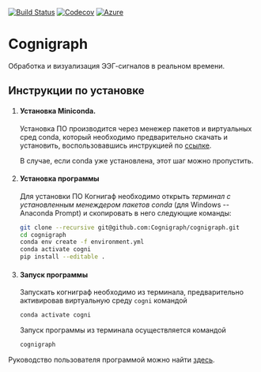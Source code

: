 [![Build Status](https://travis-ci.com/Cognigraph/cognigraph.svg?branch=master)](https://travis-ci.com/Cognigraph/cognigraph)
[![Codecov](https://codecov.io/gh/Cognigraph/cognigraph/branch/master/graph/badge.svg)](https://codecov.io/gh/Cognigraph/cognigraph)
[![Azure](https://dev.azure.com/Cognigraph/cognigraph/_apis/build/status/Cognigraph.cognigraph?branchName=master)](https://dev.azure.com/Cognigraph/cognigraph/_build/latest?definitionId=1&branchName=master)
# Cognigraph

Обработка и визуализация ЭЭГ-сигналов в реальном времени.

## Инструкции по установке
1. #### Установка Miniconda. 

    Установка ПО производится через менежер пакетов и виртуальных сред conda,
    который необходимо предварительно скачать и установить, воспользовавшись
    инструкцией по [ссылке](https://conda.io/projects/conda/en/latest/user-guide/install/index.html).

    В случае, если conda уже установлена, этот шаг можно пропустить.

2. #### Установка программы

    Для установки ПО Когнигаф необходимо открыть *терминал с
    установленным менеждером пакетов conda* (для Windows -- Anaconda Prompt)
    и скопировать в него следующие команды:

    ```bash
    git clone --recursive git@github.com:Cognigraph/cognigraph.git
    cd cognigraph
    conda env create -f environment.yml
    conda activate cogni
    pip install --editable .
    ```

3. #### Запуск программы

    Запускать когниграф необходимо из терминала,
    предварительно активировав виртуальную среду `cogni` командой

    ```bash
    conda activate cogni
    ```

    Запуск программы из терминала осуществляется командой

    ```bash
    cognigraph
    ```

Руководство пользователя программой можно найти [здесь](https://cognigraph.github.io/cognigraph).
